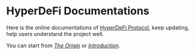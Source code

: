 # HyperDeFi Documentations

Here is the online documentations of [HyperDeFi Protocol](https://hyperdefi.org/), keep updating, help users understand the project well.

You can start from [*The Origin*](./main/origin) or [*Introduction*](./main).
